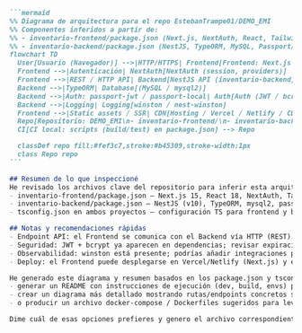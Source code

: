 ````markdown name=ARCHITECTURE.md url=https://github.com/EstebanTrampe01/DEMO_EMI/blob/main/ARCHITECTURE.md
```mermaid
%% Diagrama de arquitectura para el repo EstebanTrampe01/DEMO_EMI
%% Componentes inferidos a partir de:
%% - inventario-frontend/package.json (Next.js, NextAuth, React, Tailwind, UI libs)
%% - inventario-backend/package.json (NestJS, TypeORM, MySQL, Passport/JWT, bcrypt, winston)
flowchart TD
  User[Usuario (Navegador)] -->|HTTP/HTTPS| Frontend[Frontend: Next.js (inventario-frontend)]
  Frontend -->|Autenticación| NextAuth[NextAuth (session, providers)]
  Frontend -->|REST / HTTP API| Backend[NestJS API (inventario-backend)]
  Backend -->|TypeORM| Database[(MySQL / mysql2)]
  Backend -->|Auth: passport-jwt / passport-local| Auth[Auth (JWT / bcrypt)]
  Backend -->|Logging| Logging[winston / nest-winston]
  Frontend -->|Static assets / SSR| CDN[Hosting / Vercel / Netlify / CDN]
  Repo[Repositorio: DEMO_EMI\n- inventario-frontend/\n- inventario-backend/\n- configs (tsconfig.json en cada carpeta)]:::repo
  CI[CI local: scripts (build/test) en package.json] --> Repo

  classDef repo fill:#fef3c7,stroke:#b45309,stroke-width:1px
  class Repo repo
```

## Resumen de lo que inspeccioné
He revisado los archivos clave del repositorio para inferir esta arquitectura:
- inventario-frontend/package.json — Next.js 15, React 18, NextAuth, Tailwind, varias librerías de UI (Heroui, Radix, lucide-react). Uso esperado: SPA/SSR con autenticación gestionada por NextAuth.
- inventario-backend/package.json — NestJS (v10), TypeORM, mysql2, passport (passport-jwt / passport-local), bcrypt, winston. Uso esperado: API REST (o GraphQL si se añadiera) con persistencia en MySQL y autenticación por JWT.
- tsconfig.json en ambos proyectos — configuración TS para frontend y backend separada.

## Notas y recomendaciones rápidas
- Endpoint API: el Frontend se comunica con el Backend vía HTTP (REST). Confirma la URL/basePath en envs (.env) para desplegar.
- Seguridad: JWT + bcrypt ya aparecen en dependencias; revisar expiraciones y secretos en variables de entorno.
- Observabilidad: winston está presente; podrías añadir integraciones para métricas/errores (Sentry / Prometheus) si necesitas más observabilidad.
- Deploy: el Frontend puede desplegarse en Vercel/Netlify (Next.js) y el Backend en un contenedor/docker o plataforma de Node (Heroku, DigitalOcean, etc.). Añadir workflows de CI/CD en .github/workflows facilitará despliegues automáticos.

He generado este diagrama y resumen basados en los package.json y tsconfig detectados. Si quieres, puedo:
- generar un README con instrucciones de ejecución (dev, build, envs) para cada subproyecto,
- crear un diagrama más detallado mostrando rutas/endpoints concretos si me indicas los controllers o archivos del backend a mapear,
- o producir un archivo docker-compose / Dockerfiles sugeridos para levantar frontend + backend + MySQL.

Dime cuál de esas opciones prefieres y genero el archivo correspondiente. 
````
